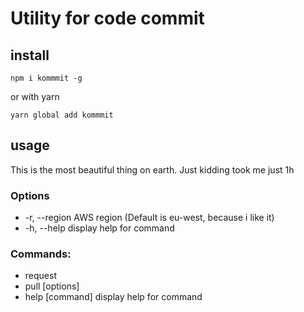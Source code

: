 # Utility for code commit 

## install

```
npm i kommmit -g
```

or with yarn

```
yarn global add kommmit
```

## usage

This is the most beautiful thing on earth. Just kidding took me just 1h

### Options

 * -r, --region    AWS region (Default is eu-west, because i like it)
 * -h, --help      display help for command

### Commands:

  * request
  * pull [options]
  * help [command]  display help for command